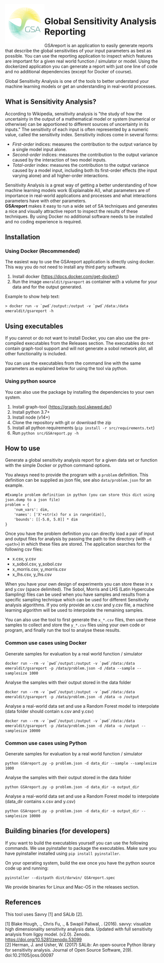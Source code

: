 <img src="src/gsa-logo.png" width="128" style="float:left;">

<h1>Global Sensitivity Analysis Reporting</h1>


GSAreport is an application to easily generate reports that describe the global sensitivities of your input parameters as best as possible. You can use the reporting application to inspect which features are important for a given real world function / simulator or model. Using the dockerized application you can generate a report with just one line of code and no additional dependencies (except for Docker of course).

Global Sensitivity Analysis is one of the tools to better understand your machine learning models or get an understanding in real-world processes.

## What is Sensitivity Analysis?
According to Wikipedia, sensitivity analysis is "the study of how the uncertainty in the output of a mathematical model or system (numerical or otherwise) can be apportioned to different sources of uncertainty in its inputs." The sensitivity of each input is often represented by a numeric value, called the sensitivity index. Sensitivity indices come in several forms:

- *First-order* indices: measures the contribution to the output variance by a single model input alone.
- *Second-order* indices: measures the contribution to the output variance caused by the interaction of two model inputs.
- *Total-order* index: measures the contribution to the output variance caused by a model input, including both its first-order effects (the input varying alone) and all higher-order interactions.

Sensitivity Analysis is a great way of getting a better understanding of how machine learning models work (Explainable AI), what parameters are of importance in real-world applications and processes and what interactions parameters have with other parameters.  
**GSAreport** makes it easy to run a wide set of SA techniques and generates a nice and visually attractive report to inspect the results of these techniques. By using Docker no additional software needs to be installed and no coding experience is required.

## Installation

### Using Docker (Recommended)
The easiest way to use the GSAreport application is directly using docker. This way you do not need to install any third party software.

1. Install docker (https://docs.docker.com/get-docker/)
2. Run the image `emeraldit/gsareport` as container with a volume for your data and for the output generated.

Example to show help text:  

    > docker run -v `pwd`/output:/output -v `pwd`/data:/data emeraldit/gsareport -h


## Using executables
If you cannot or do not want to install Docker, you can also use the pre-compiled executables from the Releases section.
The executables do not contain graph-tool support and will not generate a sobol network plot, all other functionality is included. 

You can use the executables from the command line with the same parameters as explained below for using the tool via python.

### Using python source
You can also use the package by installing the dependencies to your own system.

1. Install graph-tool (https://graph-tool.skewed.de/)
2. Install python 3.7+
3. Install node (v14+)
4. Clone the repository with git or download the zip
5. Install all python requirements (`pip install -r src/requirements.txt`)
6. Run `python src/GSAreport.py -h`

## How to use
Generate a global sensitivity analysis report for a given data set or function with the simple Docker or python command options.

You always need to provide the program with a `problem` definition. This definition can be supplied as json file, see also `data/problem.json` for an example.
    
    #Example problem definition in python (you can store this dict using json.dump to a json file)
    problem = {
        'num_vars': dim,
        'names': ['X'+str(x) for x in range(dim)],
        'bounds': [[-5.0, 5.0]] * dim
    }

Once you have the problem definition you can directly load a pair of input and output files for analysis by passing the path to the directory (with `-d <path>`) in which these files are stored. The application searches for the following csv files:

- x.csv, y.csv
- x_sobol.csv, y_sobol.csv
- x_morris.csv, y_morris.csv
- x_lhs.csv, y_lhs.csv

When you have your own design of experiments you can store these in x and y.csv (space delimited). The Sobol, Morris and LHS (Latin Hypercube Sampling) files can be used when you have samples and results from a specific sampling technique which can be used for different Sensitivity analysis algorithms. If you only provide an x.csv and y.csv file, a machine learning algorithm will be used to interpolate the remaining samples.

You can also use the tool to first generate the `x_*.csv` files, then use these samples to collect and store the `y_*.csv` files using your own code or program, and finally run the tool to analyse these results.

### Common use cases using Docker
Generate samples for evaluation by a real world function / simulator  
    
    docker run --rm -v `pwd`/output:/output -v `pwd`/data:/data emeraldit/gsareport -p /data/problem.json -d /data --sample --samplesize 1000

Analyse the samples with their output stored in the data folder  

    docker run --rm -v `pwd`/output:/output -v `pwd`/data:/data emeraldit/gsareport -p /data/problem.json -d /data -o /output

Analyse a real-world data set and use a Random Forest model to interpolate (data folder should contain x.csv and y.csv) 
 
    docker run --rm -v `pwd`/output:/output -v `pwd`/data:/data emeraldit/gsareport -p /data/problem.json -d /data -o /output --samplesize 10000

### Common use cases using Python
Generate samples for evaluation by a real world function / simulator  

    python GSAreport.py -p problem.json -d data_dir --sample --samplesize 1000

Analyse the samples with their output stored in the data folder  

    python GSAreport.py -p problem.json -d data_dir -o output_dir

Analyse a real-world data set and use a Random Forest model to interpolate (data_dir contains x.csv and y.csv) 

    python GSAreport.py -p problem.json -d data_dir -o output_dir --samplesize 10000


## Building binaries (for developers)
If you want to build the executables yourself you can use the following commands. We use pyinstaller to package the executables.
Make sure you have pyinstaller installed using `pip install pyinstaller`.

On your operating system, build the exe once you have the python source code up and running:

    pyinstaller --distpath dist/darwin/ GSAreport.spec

We provide binaries for Linux and Mac-OS in the releases section.

## References
This tool uses Savvy [1] and SALib [2].

[1] Blake Hough, ., Chris Fu, ., & Swapil Paliwal, . (2016). savvy: visualize high dimensionality sensitivity analysis data. Updated with full sensitivity analysis from ligpy model. (v2.0). Zenodo. https://doi.org/10.5281/zenodo.53099  
[2] Herman, J. and Usher, W. (2017) SALib: An open-source Python library for sensitivity analysis. Journal of Open Source Software, 2(9). doi:10.21105/joss.00097


